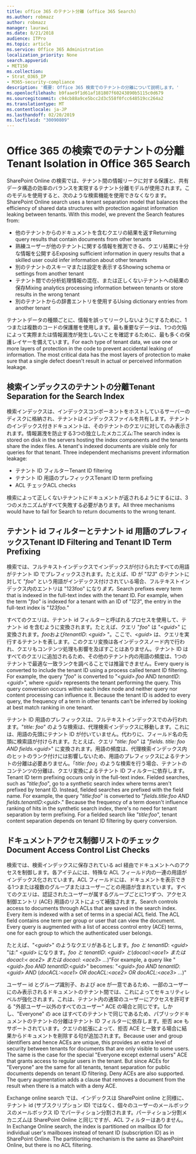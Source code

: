 ```yaml
---
title: office 365 のテナント分離 (office 365 Search)
ms.author: robmazz
author: robmazz
manager: laurawi
ms.date: 8/21/2018
audience: ITPro
ms.topic: article
ms.service: Office 365 Administration
localization_priority: None
search.appverid:
- MET150
ms.collection:
- Strat_O365_IP
- M365-security-compliance
description: '概要: Office 365 検索でのテナントの分離について説明します。'
ms.openlocfilehash: b9faae9f1d61af181807f60243890b5115c0d679
ms.sourcegitcommit: c94cb88a9ce5bcc2d3c558f0fcc648519cc264a2
ms.translationtype: MT
ms.contentlocale: ja-JP
ms.lasthandoff: 02/20/2019
ms.locfileid: "30090809"
---
```

# <a name="tenant-isolation-in-office-365-search"></a><span data-ttu-id="ae7f7-103">Office 365 の検索でのテナントの分離</span><span class="sxs-lookup"><span data-stu-id="ae7f7-103">Tenant Isolation in Office 365 Search</span></span>
<span data-ttu-id="ae7f7-p101">SharePoint Online の検索では、テナント間の情報リークに対する保護と、共有データ構造の効率のバランスを実現するテナント分離モデルが使用されます。このモデルを使用すると、次のような検索機能を使用できなくなります。</span><span class="sxs-lookup"><span data-stu-id="ae7f7-p101">SharePoint Online search uses a tenant separation model that balances the efficiency of shared data structures with protection against information leaking between tenants. With this model, we prevent the Search features from:</span></span>
- <span data-ttu-id="ae7f7-106">他のテナントからのドキュメントを含むクエリの結果を返す</span><span class="sxs-lookup"><span data-stu-id="ae7f7-106">Returning query results that contain documents from other tenants</span></span>
- <span data-ttu-id="ae7f7-107">熟練ユーザーが他のテナントに関する情報を推測できる、クエリ結果に十分な情報を公開する</span><span class="sxs-lookup"><span data-stu-id="ae7f7-107">Exposing sufficient information in query results that a skilled user could infer information about other tenants</span></span>
- <span data-ttu-id="ae7f7-108">別のテナントのスキーマまたは設定を表示する</span><span class="sxs-lookup"><span data-stu-id="ae7f7-108">Showing schema or settings from another tenant</span></span>
- <span data-ttu-id="ae7f7-109">テナント間での分析処理情報の混在、または正しくないテナントへの結果の保存</span><span class="sxs-lookup"><span data-stu-id="ae7f7-109">Mixing analytics processing information between tenants or store results in the wrong tenant</span></span>
- <span data-ttu-id="ae7f7-110">別のテナントからの辞書エントリを使用する</span><span class="sxs-lookup"><span data-stu-id="ae7f7-110">Using dictionary entries from another tenant</span></span>

<span data-ttu-id="ae7f7-p102">テナントデータの種類ごとに、情報を誤ってリークしないようにするために、1つまたは複数のコードの保護層を使用します。最も重要なデータは、1つの欠陥によって実際または情報漏洩が発生しないことを確認するために、最も多くの保護レイヤーを備えています。</span><span class="sxs-lookup"><span data-stu-id="ae7f7-p102">For each type of tenant data, we use one or more layers of protection in the code to prevent accidental leaking of information. The most critical data has the most layers of protection to make sure that a single defect doesn't result in actual or perceived information leakage.</span></span>

## <a name="tenant-separation-for-the-search-index"></a><span data-ttu-id="ae7f7-113">検索インデックスのテナントの分離</span><span class="sxs-lookup"><span data-stu-id="ae7f7-113">Tenant Separation for the Search Index</span></span>
<span data-ttu-id="ae7f7-p103">検索インデックスは、インデックスコンポーネントをホストしているサーバーのディスクに格納され、テナントはインデックスファイルを共有します。テナントのインデックス付きドキュメントは、そのテナントのクエリに対してのみ表示されます。情報漏洩を防止する3つの独立したメカニズム:</span><span class="sxs-lookup"><span data-stu-id="ae7f7-p103">The search index is stored on disk in the servers hosting the index components and the tenants share the index files. A tenant's indexed documents are visible only for queries for that tenant. Three independent mechanisms prevent information leakage:</span></span>
- <span data-ttu-id="ae7f7-117">テナント ID フィルター</span><span class="sxs-lookup"><span data-stu-id="ae7f7-117">Tenant ID filtering</span></span>
- <span data-ttu-id="ae7f7-118">テナント ID 用語のプレフィックス</span><span class="sxs-lookup"><span data-stu-id="ae7f7-118">Tenant ID term prefixing</span></span>
- <span data-ttu-id="ae7f7-119">ACL チェック</span><span class="sxs-lookup"><span data-stu-id="ae7f7-119">ACL checks</span></span>

<span data-ttu-id="ae7f7-120">検索によって正しくないテナントにドキュメントが返されるようにするには、3つのメカニズムがすべて失敗する必要があります。</span><span class="sxs-lookup"><span data-stu-id="ae7f7-120">All three mechanisms would have to fail for Search to return documents to the wrong tenant.</span></span>

## <a name="tenant-id-filtering-and-tenant-id-term-prefixing"></a><span data-ttu-id="ae7f7-121">テナント id フィルターとテナント id 用語のプレフィックス</span><span class="sxs-lookup"><span data-stu-id="ae7f7-121">Tenant ID Filtering and Tenant ID Term Prefixing</span></span>
<span data-ttu-id="ae7f7-p104">検索では、フルテキストインデックスでインデックスが付けられたすべての用語がテナント ID でプレフィックスされます。たとえば、ID が "*123*" のテナントに対して "*foo*" という用語がインデックス付けされている場合、フルテキストインデックス内のエントリは "123foo" になり*ます。*</span><span class="sxs-lookup"><span data-stu-id="ae7f7-p104">Search prefixes every term that is indexed in the full-text index with the tenant ID. For example, when the term "*foo*" is indexed for a tenant with an ID of "*123*", the entry in the full-text index is "*123foo.*"</span></span>

<span data-ttu-id="ae7f7-p105">すべてのクエリは、テナント id フィルターと呼ばれるプロセスを使用して、テナント id を含むように変換されます。たとえば、クエリ "*foo*" は "<*guid*>" に変換されます。*foo*および*tenantID*: <*guid*> "。ここで、<*guid*> は、クエリを実行するテナントを表します。このクエリ変換は各インデックスノード内で行われ、クエリもコンテンツ処理も影響を及ぼすことはありません。テナント ID はすべてのクエリに追加されるため、その他のテナント内の用語の頻度は、1つのテナントで最適な一致ランクを調べることでは推論できません。</span><span class="sxs-lookup"><span data-stu-id="ae7f7-p105">Every query is converted to include the tenant ID using a process called tenant ID filtering. For example, the query "*foo*" is converted to "<*guid*>.*foo* AND *tenantID*:<*guid*>", where <*guid*> represents the tenant performing the query. This query conversion occurs within each index node and neither query nor content processing can influence it. Because the tenant ID is added to every query, the frequency of a term in other tenants can't be inferred by looking at best match ranking in one tenant.</span></span>

<span data-ttu-id="ae7f7-p106">テナント ID 用語のプレフィックスは、フルテキストインデックスでのみ行われます。"*title: foo*" のような検索は、代理検索インデックスに移動します。これには、用語の先頭にテナント ID が付いていません。代わりに、フィールド名の先頭に検索語が付けられます。たとえば、クエリ "*title: foo*" は "*fields. title: foo AND fields.*<*guid*>" に変換されます。用語の頻度は、代理検索インデックス内のヒットのランク付けには影響しないため、用語のプレフィックスによるテナントの分離は必要ありません。「*title: foo*」のような検索を行う場合、テナントのコンテンツの分離は、クエリ変換によるテナント ID フィルターに依存します。</span><span class="sxs-lookup"><span data-stu-id="ae7f7-p106">Tenant ID term prefixing occurs only in the full-text index. Fielded searches, such as "*title:foo*", go to a synthetic search index where terms aren't prefixed by tenant ID. Instead, fielded searches are prefixed with the field name. For example, the query "*title:foo*" is converted to "*fields.title:foo AND fields.tenantID*:<*guid*>." Because the frequency of a term doesn't influence ranking of hits in the synthetic search index, there's no need for tenant separation by term prefixing. For a fielded search like "*title:foo*", tenant content separation depends on tenant ID filtering by query conversion.</span></span>

## <a name="document-access-control-list-checks"></a><span data-ttu-id="ae7f7-134">ドキュメントアクセス制御リストのチェック</span><span class="sxs-lookup"><span data-stu-id="ae7f7-134">Document Access Control List Checks</span></span>
<span data-ttu-id="ae7f7-p107">検索では、検索インデックスに保存されている acl 経由でドキュメントへのアクセスを制御します。各アイテムには、特殊な ACL フィールド内の一連の用語がインデックス化されています。ACL フィールドには、ドキュメントを表示できる1つまたは複数のグループまたはユーザーごとの用語が含まれています。すべてのクエリは、認証されたユーザーが属するグループごとに1つずつ、アクセス制御エントリ (ACE) 用語のリストによって補強されます。</span><span class="sxs-lookup"><span data-stu-id="ae7f7-p107">Search controls access to documents through ACLs that are saved in the search index. Every item is indexed with a set of terms in a special ACL field. The ACL field contains one term per group or user that can view the document. Every query is augmented with a list of access control entry (ACE) terms, one for each group to which the authenticated user belongs.</span></span>

<span data-ttu-id="ae7f7-139">たとえば、"<*guid*>" のようなクエリがあるとします。*foo と tenantID*: <*guid*> "は:" <*guid*> になります。*foo と tenantID*: <*guid*> *と*(*docacl:*<*ace1*> *または docacl*:*< ace2*> *または docacl*: <*ace3*> *...*)"</span><span class="sxs-lookup"><span data-stu-id="ae7f7-139">For example, a query like "<*guid*>.*foo AND tenantID*:<*guid*>" becomes: "<*guid*>.*foo AND tenantID*:<*guid*> *AND* (*docACL:*<*ace1*> *OR docACL*:<*ace2*> *OR docACL*:<*ace3*> *...*)"</span></span>

<span data-ttu-id="ae7f7-p108">ユーザー id とグループ識別子、および ace が一意であるため、一部のユーザーにのみ表示されるドキュメントのテナント間では、これによってセキュリティレベルが強化されます。これは、テナント内の通常のユーザーにアクセスを許可する "外部ユーザー以外のすべてのユーザー" ACE の場合と同じです。しかし、"Everyone" の ace はすべてのテナントで同じであるため、パブリックドキュメントのテナントの分離はテナント ID フィルターに依存します。拒否 ace もサポートされています。クエリの拡張によって、拒否 ACE と一致する場合に結果からドキュメントを削除する句が追加されます。</span><span class="sxs-lookup"><span data-stu-id="ae7f7-p108">Because user and group identifiers and hence ACEs are unique, this provides an extra level of security between tenants for documents that are only visible to some users. The same is the case for the special "Everyone except external users" ACE that grants access to regular users in the tenant. But since ACEs for "Everyone" are the same for all tenants, tenant separation for public documents depends on tenant ID filtering. Deny ACEs are also supported. The query augmentation adds a clause that removes a document from the result when there is a match with a deny ACE.</span></span>

<span data-ttu-id="ae7f7-p109">Exchange online search では、インデックスは SharePoint online と同様に、テナント id (サブスクリプション ID) ではなく、個々のユーザーのメールボックスのメールボックス ID でパーティション分割されます。パーティション分割メカニズムは SharePoint Online と同じですが、ACL フィルターはありません。</span><span class="sxs-lookup"><span data-stu-id="ae7f7-p109">In Exchange Online search, the index is partitioned on mailbox ID for individual user's mailboxes instead of tenant ID (subscription ID) as in SharePoint Online. The partitioning mechanism is the same as SharePoint Online, but there is no ACL filtering.</span></span>
